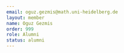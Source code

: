 ```yaml
---
email: oguz.gezmis@math.uni-heidelberg.de
layout: member
name: Oguz Gezmis
order: 999
role: Alumni
status: alumni
---
```


